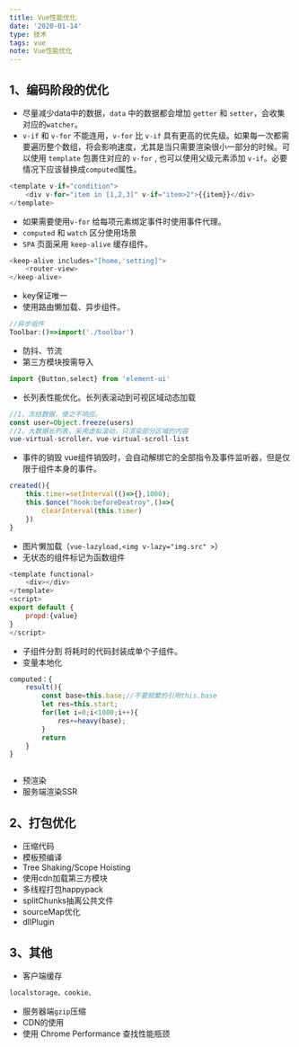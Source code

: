 ```yaml
---
title: Vue性能优化
date: '2020-01-14'
type: 技术
tags: vue
note: Vue性能优化
---
```


## 1、编码阶段的优化

+ 尽量减少data中的数据，`data` 中的数据都会增加 `getter` 和 `setter`，会收集对应的`watcher`。
+ `v-if` 和 `v-for` 不能连用，`v-for` 比 `v-if` 具有更高的优先级。如果每一次都需要遍历整个数组，将会影响速度，尤其是当只需要渲染很小一部分的时候。可以使用 `template` 包裹住对应的 `v-for` , 也可以使用父级元素添加 `v-if`。必要情况下应该替换成`computed`属性。
```js
<template v-if="condition">
    <div v-for="item in [1,2,3]" v-if="item>2">{{item}}</div>
</template>
```
+ 如果需要使用`v-for` 给每项元素绑定事件时使用事件代理。
+ `computed` 和 `watch` 区分使用场景
+ `SPA` 页面采用 `keep-alive` 缓存组件。
```js
<keep-alive includes="[home,'setting]">
    <router-view>
</keep-alive>
```
+ key保证唯一
+ 使用路由懒加载、异步组件。
```js
//异步组件
Toolbar:()=>import('./toolbar')
```
+ 防抖、节流
+ 第三方模块按需导入
```js
import {Button,select} from 'element-ui'
```
+ 长列表性能优化。长列表滚动到可视区域动态加载
```js
//1、冻结数据，使之不响应。
const user=Object.freeze(users)
//2、大数据长列表，采用虚拟滚动，只渲染部分区域的内容
vue-virtual-scroller、vue-virtual-scroll-list
```
+ 事件的销毁
vue组件销毁时，会自动解绑它的全部指令及事件监听器，但是仅限于组件本身的事件。
```js
created(){
    this.timer=setInterval(()=>{},1000);
    this.$once("hook:beforeDeatroy",()=>{
        clearInterval(this.timer)
    })
}
```
+ 图片懒加载（`vue-lazyload,<img v-lazy="img.src" >`）
+ 无状态的组件标记为函数组件
```js
<template functional>
    <div></div>
</template>
<script>
export default {
    propd:{value}
}
</script>
```
+ 子组件分割
将耗时的代码封装成单个子组件。
+ 变量本地化
```js
computed：{
    result(){
        const base=this.base;//不要频繁的引用this.base
        let res=this.start;
        for(let i=0;i<1000;i++){
            res+=heavy(base);
        }
        return 
    }
}
```
```js

```
+ 预渲染
+ 服务端渲染SSR
## 2、打包优化
+ 压缩代码
+ 模板预编译
+ Tree Shaking/Scope Hoisting
+ 使用cdn加载第三方模块
+ 多线程打包happypack
+ splitChunks抽离公共文件
+ sourceMap优化
+ dllPlugin
## 3、其他
+ 客户端缓存 
```js
localstorage、cookie、
```
+ 服务器端`gzip`压缩
+ CDN的使用
+ 使用 Chrome Performance 查找性能瓶颈
